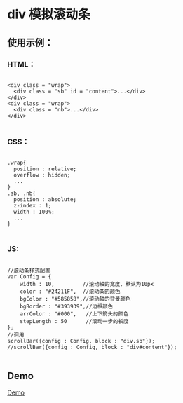 # div 模拟滚动条
## 使用示例：
### HTML：
<pre>
<code>
&lt;div class = "wrap"&gt; 
  &lt;div class = "sb" id = "content"&gt;...&lt;/div&gt;
&lt;/div&gt;
&lt;div class = "wrap"&gt; 
  &lt;div class = "nb"&gt;...&lt;/div&gt;
&lt;/div&gt;
</code>
</pre>
### CSS：
<pre>
<code>
.wrap{
  position : relative;
  overflow : hidden;
  ...
}
.sb, .nb{
  position : absolute;
  z-index : 1;
  width : 100%;
  ...
}
</code>
</pre>
### JS:
<pre>
<code>
//滚动条样式配置
var Config = {
	width : 10,         //滚动轴的宽度，默认为10px
	color : "#24211F",  //滚动条的颜色
	bgColor : "#585858",//滚动轴的背景颜色
	bgBorder : "#393939",//边框颜色
	arrColor : "#000",   //上下箭头的颜色
	stepLength : 50      //滚动一步的长度
};
//调用
scrollBar({config : Config, block : "div.sb"});
//scrollBar({config : Config, block : "div#content"});
</code>
</pre>
## Demo
<a href="http://jsfiddle.net/3o50w39t/4/" target="_blank">Demo</a>
